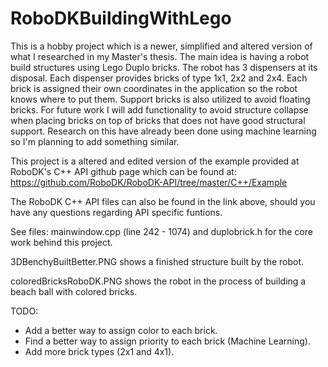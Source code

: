 # RoboDKBuildingWithLego
This is a hobby project which is a newer, simplified and altered version of what I researched in my Master's thesis. The main idea is having a robot build structures using Lego Duplo bricks. The robot has 3 dispensers at its disposal. Each dispenser provides bricks of type 1x1, 2x2 and 2x4. Each brick is assigned their own coordinates in the application so the robot knows where to put them. Support bricks is also utilized to avoid floating bricks. For future work I will add functionality to avoid structure collapse when placing bricks on top of bricks that does not have good structural support. Research on this have already been done using machine learning so I'm planning to add something similar.

This project is a altered and edited version of the example provided at RoboDK's C++ API github page which can be found at: https://github.com/RoboDK/RoboDK-API/tree/master/C++/Example

The RoboDK C++ API files can also be found in the link above, should you have any questions regarding API specific funtions.

See files: mainwindow.cpp (line 242 - 1074) and duplobrick.h for the core work behind this project.

3DBenchyBuiltBetter.PNG shows a finished structure built by the robot.

coloredBricksRoboDK.PNG shows the robot in the process of building a beach ball with colored bricks.

TODO:
 - Add a better way to assign color to each brick.
 - Find a better way to assign priority to each brick (Machine Learning).
 - Add more brick types (2x1 and 4x1).
